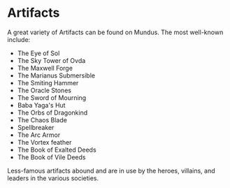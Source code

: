 # Artifacts

A great variety of Artifacts can be found on Mundus. The most well-known include:

- The Eye of Sol
- The Sky Tower of Ovda
- The Maxwell Forge
- The Marianus Submersible
- The Smiting Hammer
- The Oracle Stones
- The Sword of Mourning
- Baba Yaga's Hut
- The Orbs of Dragonkind
- The Chaos Blade
- Spellbreaker
- The Arc Armor
- The Vortex feather
- The Book of Exalted Deeds
- The Book of Vile Deeds

Less-famous artifacts abound and are in use by the heroes, villains, and leaders in the various societies.

